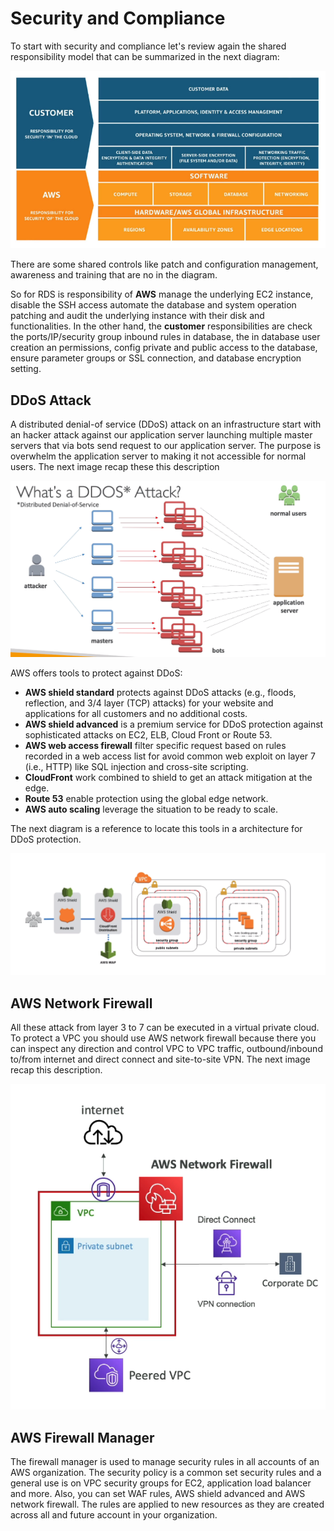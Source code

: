 Security and Compliance
=======================

To start with security and compliance let's review again the shared responsibility model that can be summarized in the next diagram:

![Shared Responsibility](../assets/images/13A-shared-responsibility.png)

There are some shared controls like patch and configuration management, awareness and training that are no  in  the diagram.

So for RDS is responsibility of **AWS** manage the underlying EC2 instance, disable the SSH access automate the database and system operation patching and audit  the underlying instance with their disk and functionalities. In the other hand, the **customer** responsibilities are check the ports/IP/security group inbound rules in database, the in database user creation an permissions, config private and public access to the database, ensure parameter groups or SSL connection, and database encryption setting.

DDoS Attack
-----------

A distributed denial-of service (DDoS) attack on an infrastructure start with an hacker attack against our application server launching multiple master servers that via bots send request to our application server. The purpose is overwhelm the application server to making it not accessible for normal users. The next image recap these this description

![What is DDOS?](../assets/images/13B-ddos.png)

AWS offers tools to protect against DDoS:

- **AWS shield standard** protects against DDoS attacks (e.g., floods, reflection, and 3/4 layer (TCP) attacks) for your website and applications for all customers and no additional costs.
- **AWS shield advanced** is a premium service for DDoS protection against sophisticated attacks on EC2, ELB, Cloud Front or Route 53.
- **AWS web access firewall** filter specific request based on rules recorded in a web access list for avoid common web exploit on layer 7 (i.e., HTTP) like SQL injection and cross-site scripting.
- **CloudFront** work combined to shield to get an attack mitigation at the edge.
- **Route 53** enable protection using the global edge network.
- **AWS auto scaling** leverage the situation to be ready to scale.

The next diagram is a reference to locate this tools in a architecture for DDoS protection.

![Architecture for DDOS Protection](../assets/images/13C-arch.png)

AWS Network Firewall
--------------------

All these attack from layer 3 to 7 can be executed in a virtual private cloud. To protect a VPC you should use AWS network firewall because there you can inspect any direction and control VPC to VPC traffic, outbound/inbound to/from internet and direct connect and site-to-site VPN. The next image recap this description.

![AWS Network Firewall](../assets/images/13D-network-firewall.png)

AWS Firewall Manager
--------------------

The firewall manager is used to manage security rules in all accounts of an AWS organization. The security policy is a common set security rules and a general use is on VPC security groups for EC2, application load balancer and more. Also, you can set WAF rules, AWS shield advanced and AWS network firewall. The rules are applied to new resources as they are created across all and future account in your organization.
